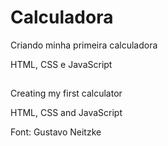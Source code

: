 # Calculadora
Criando minha primeira calculadora

HTML, CSS e JavaScript

##
Creating my first calculator

HTML, CSS and JavaScript

Font: Gustavo Neitzke
